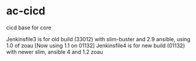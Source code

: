 # ac-cicd
cicd base for core

Jenkinsfile3 is for old build (33012) with slim-buster and 2.9 ansible, using 1.0 of zoau [Now using 1.1 on 01132]
Jenkinsfile4 is for new build (01132) with newer slim, ansible 4 and 1.2 zoau

